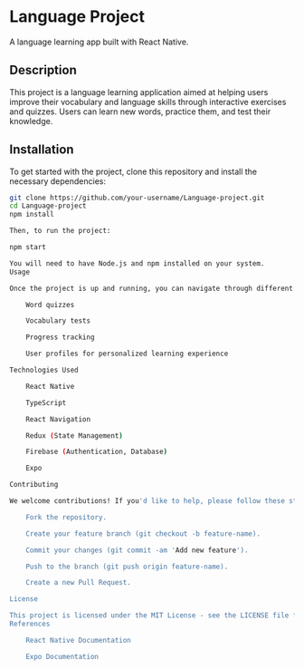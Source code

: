 # Language Project
A language learning app built with React Native.

## Description
This project is a language learning application aimed at helping users improve their vocabulary and language skills through interactive exercises and quizzes. Users can learn new words, practice them, and test their knowledge.

## Installation

To get started with the project, clone this repository and install the necessary dependencies:

```bash
git clone https://github.com/your-username/Language-project.git
cd Language-project
npm install

Then, to run the project:

npm start

You will need to have Node.js and npm installed on your system.
Usage

Once the project is up and running, you can navigate through different language learning modes and start learning. The app provides multiple features such as:

    Word quizzes

    Vocabulary tests

    Progress tracking

    User profiles for personalized learning experience

Technologies Used

    React Native

    TypeScript

    React Navigation

    Redux (State Management)

    Firebase (Authentication, Database)

    Expo

Contributing

We welcome contributions! If you'd like to help, please follow these steps:

    Fork the repository.

    Create your feature branch (git checkout -b feature-name).

    Commit your changes (git commit -am 'Add new feature').

    Push to the branch (git push origin feature-name).

    Create a new Pull Request.

License

This project is licensed under the MIT License - see the LICENSE file for details.
References

    React Native Documentation

    Expo Documentation
